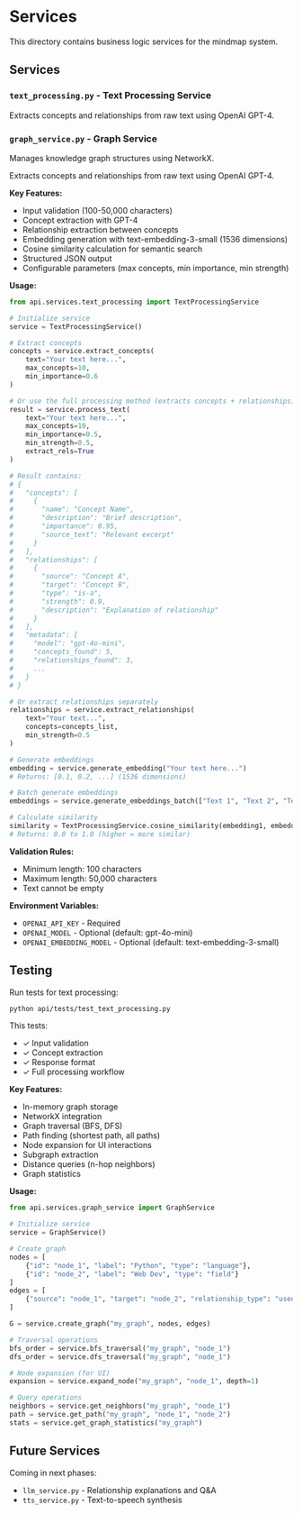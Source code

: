 # Services

This directory contains business logic services for the mindmap system.

## Services

### `text_processing.py` - Text Processing Service
Extracts concepts and relationships from raw text using OpenAI GPT-4.

### `graph_service.py` - Graph Service
Manages knowledge graph structures using NetworkX.

Extracts concepts and relationships from raw text using OpenAI GPT-4.

**Key Features:**
- Input validation (100-50,000 characters)
- Concept extraction with GPT-4
- Relationship extraction between concepts
- Embedding generation with text-embedding-3-small (1536 dimensions)
- Cosine similarity calculation for semantic search
- Structured JSON output
- Configurable parameters (max concepts, min importance, min strength)

**Usage:**

```python
from api.services.text_processing import TextProcessingService

# Initialize service
service = TextProcessingService()

# Extract concepts
concepts = service.extract_concepts(
    text="Your text here...",
    max_concepts=10,
    min_importance=0.6
)

# Or use the full processing method (extracts concepts + relationships)
result = service.process_text(
    text="Your text here...",
    max_concepts=10,
    min_importance=0.5,
    min_strength=0.5,
    extract_rels=True
)

# Result contains:
# {
#   "concepts": [
#     {
#       "name": "Concept Name",
#       "description": "Brief description",
#       "importance": 0.95,
#       "source_text": "Relevant excerpt"
#     }
#   ],
#   "relationships": [
#     {
#       "source": "Concept A",
#       "target": "Concept B",
#       "type": "is-a",
#       "strength": 0.9,
#       "description": "Explanation of relationship"
#     }
#   ],
#   "metadata": {
#     "model": "gpt-4o-mini",
#     "concepts_found": 5,
#     "relationships_found": 3,
#     ...
#   }
# }

# Or extract relationships separately
relationships = service.extract_relationships(
    text="Your text...",
    concepts=concepts_list,
    min_strength=0.5
)

# Generate embeddings
embedding = service.generate_embedding("Your text here...")
# Returns: [0.1, 0.2, ...] (1536 dimensions)

# Batch generate embeddings
embeddings = service.generate_embeddings_batch(["Text 1", "Text 2", "Text 3"])

# Calculate similarity
similarity = TextProcessingService.cosine_similarity(embedding1, embedding2)
# Returns: 0.0 to 1.0 (higher = more similar)
```

**Validation Rules:**
- Minimum length: 100 characters
- Maximum length: 50,000 characters
- Text cannot be empty

**Environment Variables:**
- `OPENAI_API_KEY` - Required
- `OPENAI_MODEL` - Optional (default: gpt-4o-mini)
- `OPENAI_EMBEDDING_MODEL` - Optional (default: text-embedding-3-small)

## Testing

Run tests for text processing:

```bash
python api/tests/test_text_processing.py
```

This tests:
- ✓ Input validation
- ✓ Concept extraction
- ✓ Response format
- ✓ Full processing workflow

**Key Features:**
- In-memory graph storage
- NetworkX integration
- Graph traversal (BFS, DFS)
- Path finding (shortest path, all paths)
- Node expansion for UI interactions
- Subgraph extraction
- Distance queries (n-hop neighbors)
- Graph statistics

**Usage:**

```python
from api.services.graph_service import GraphService

# Initialize service
service = GraphService()

# Create graph
nodes = [
    {"id": "node_1", "label": "Python", "type": "language"},
    {"id": "node_2", "label": "Web Dev", "type": "field"}
]
edges = [
    {"source": "node_1", "target": "node_2", "relationship_type": "used-in"}
]

G = service.create_graph("my_graph", nodes, edges)

# Traversal operations
bfs_order = service.bfs_traversal("my_graph", "node_1")
dfs_order = service.dfs_traversal("my_graph", "node_1")

# Node expansion (for UI)
expansion = service.expand_node("my_graph", "node_1", depth=1)

# Query operations
neighbors = service.get_neighbors("my_graph", "node_1")
path = service.get_path("my_graph", "node_1", "node_2")
stats = service.get_graph_statistics("my_graph")
```

## Future Services

Coming in next phases:
- `llm_service.py` - Relationship explanations and Q&A
- `tts_service.py` - Text-to-speech synthesis

